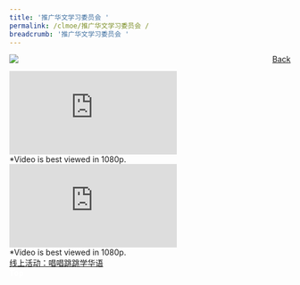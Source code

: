 ```yaml
---
title: '推广华文学习委员会 '
permalink: /clmoe/推广华文学习委员会 /
breadcrumb: '推广华文学习委员会 '
---
```

<a href="/gallery/华文学习展示区-chinese-exhibitions-e/community-partners/" style="float:right;">Back</a>
 <img src="/images/CPCLL-Poster.jpg"> <br/>
<div class="video-container">
  <iframe src="https://www.youtube.com/embed/Zv2at8j-YSo" frameborder="0" allow="accelerometer; autoplay; encrypted-media; gyroscope; picture-in-picture" allowfullscreen></iframe></div>
*Video is best viewed in 1080p.<br/>
  <div class="video-container">
  <iframe src="https://www.youtube.com/embed/M4rYVs1S_L4" frameborder="0" allow="accelerometer; autoplay; encrypted-media; gyroscope; picture-in-picture" allowfullscreen></iframe></div>
*Video is best viewed in 1080p.<br/>
<a href=" https://cstreetdance.sg/dancing-learning/ " target="_blank">线上活动：唱唱跳跳学华语</a>
<div class="btntop"><a href="#top" style="text-decoration:none;"><span style="color:white"><b>Top</b></span></a></div>
